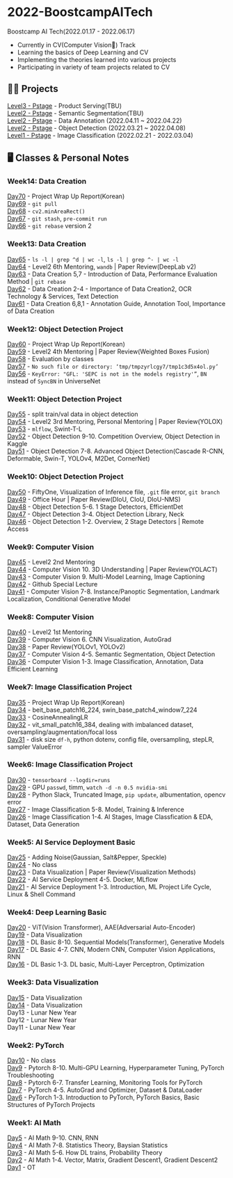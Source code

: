 # 2022-BoostcampAITech

Boostcamp AI Tech(2022.01.17 - 2022.06.17)    
- Currently in CV(Computer Vision👀) Track   
- Learning the basics of Deep Learning and CV
- Implementing the theories learned into various projects
- Participating in variety of team projects related to CV

## 🧑‍💻 Projects    
[Level3 - Pstage]()  - Product Serving(TBU)    
[Level2 - Pstage]() - Semantic Segmentation(TBU)    
[Level2 - Pstage](https://github.com/justbeaver97/level2-data-annotation_cv-level2-cv-16) - Data Annotation (2022.04.11 ~ 2022.04.22)    
[Level2 - Pstage](https://github.com/justbeaver97/level2-object-detection-level2-cv-16) - Object Detection (2022.03.21 ~ 2022.04.08)     
[Level1 - Pstage](https://github.com/justbeaver97/level1-image-classification-level1-cv-09)  - Image Classification (2022.02.21 - 2022.03.04)    

## 🖥 Classes & Personal Notes
### Week14: Data Creation
[Day70](https://yehyunsuh.notion.site/Day70-2022-04-22-a670cc08d1384dbcbc7a8db4d1ca6425) - Project Wrap Up Report(Korean)       
[Day69](https://yehyunsuh.notion.site/Day69-2022-04-21-228f9c3daf544c3e9a8baae62fd73a7a) - `git pull`      
[Day68](https://yehyunsuh.notion.site/Day68-2022-04-20-4cb4e2f22544490b9a2e6da7d9008faf) - `cv2.minAreaRect()`    
[Day67](https://yehyunsuh.notion.site/Day67-2022-04-19-c38f7b2848b04f64bfd629b2a508ad93) - `git stash`, `pre-commit run`      
[Day66](https://yehyunsuh.notion.site/Day66-2022-04-18-9fc56a4b5f0345d49495e2832ea50284) - `git rebase` version 2   

### Week13: Data Creation
[Day65](https://yehyunsuh.notion.site/Day65-2022-04-15-61cc755eb557404eb9e8a9e33b7fa5d5) - `ls -l | grep ^d | wc -l`, `ls -l | grep ^- | wc -l`       
[Day64](https://yehyunsuh.notion.site/Day64-2022-04-14-1ad2bc0da34c40bb85bf215559899233) - Level2 6th Mentoring, `wandb` | Paper Review(DeepLab v2)      
[Day63](https://yehyunsuh.notion.site/Day63-2022-04-13-6e1b301f959c4c768a67a6eced442bf7) - Data Creation 5,7 - Introduction of Data, Performance Evaluation Method | `git rebase`    
[Day62](https://yehyunsuh.notion.site/Day62-2022-04-12-a1da4e99e12749578e82671e42bd366f) - Data Creation 2-4 - Importance of Data Creation2, OCR Technology & Services, Text Detection      
[Day61](https://yehyunsuh.notion.site/Day61-2022-04-11-323a2889985846a3ae01e921d7c220f2) - Data Creation 6,8,1 - Annotation Guide, Annotation Tool, Importance of Data Creation   

### Week12: Object Detection Project    
[Day60](https://yehyunsuh.notion.site/Day60-2022-04-08-fbf5d815f61e4dec9b321fd5eaf07d51) - Project Wrap Up Report(Korean)       
[Day59](https://yehyunsuh.notion.site/Day59-2022-04-07-7bde37f3e44445b2ab340103f1d7d1e2) - Level2 4th Mentoring | Paper Review(Weighted Boxes Fusion)      
[Day58](https://yehyunsuh.notion.site/Day58-2022-04-06-c5fc34b91626423abab7870d824b0c89) - Evaluation by classes    
[Day57](https://yehyunsuh.notion.site/Day57-2022-04-05-13fb908dcb3242d694b160985d194a60) - `No such file or directory: ‘tmp/tmpzyrlcgy7/tmp1c3d5x4ol.py’`      
[Day56](https://yehyunsuh.notion.site/Day56-2022-04-04-299da08f2ab640068a0b3c7b429bd746) - `KeyError: "GFL: 'SEPC is not in the models registry'”`, `BN` instead of `SyncBN` in UniverseNet   

### Week11: Object Detection Project    
[Day55](https://yehyunsuh.notion.site/Day55-2022-04-01-e6c244dbcbd3417fb3e00b866fee3706) - split train/val data in object detection       
[Day54](https://yehyunsuh.notion.site/Day54-2022-03-31-eba47e60a2304223afedf400dafafbca) - Level2 3rd Mentoring, Personal Mentoring | Paper Review(YOLOX)      
[Day53](https://yehyunsuh.notion.site/Day53-2022-03-30-8616684c57ef493d93a728fefa6a55f7) - `mlflow`, Swint-T-L    
[Day52](https://yehyunsuh.notion.site/Day52-2022-03-29-3f618a3d24cd4852b76bb70740335a15) - Object Detection 9-10. Competition Overview, Object Detection in Kaggle      
[Day51](https://yehyunsuh.notion.site/Day51-2022-03-28-40805eda6b6e442483970bc8898e0eda) - Object Detection 7-8. Advanced Object Detection(Cascade R-CNN, Deformable, Swin-T, YOLOv4, M2Det, CornerNet)   

### Week10: Object Detection Project    
[Day50](https://yehyunsuh.notion.site/Day50-2022-03-25-96ac7d9bc3f44131b3d0d2d318fa69ad) - FiftyOne, Visualization of Inference file, `.git` file error, `git branch`       
[Day49](https://yehyunsuh.notion.site/Day49-2022-03-24-0b0075a0b9784be48756684bf63e66c4) - Office Hour | Paper Review(DIoU, CIoU, DIoU-NMS)     
[Day48](https://yehyunsuh.notion.site/Day48-2022-03-23-cfcb68a3511f4c2abad1df68725bb027) - Object Detection 5-6. 1 Stage Detectors, EfficientDet    
[Day47](https://yehyunsuh.notion.site/Day47-2022-03-22-0e4a3f6c70204249a01e532241983c4b) - Object Detection 3-4. Object Detection Library, Neck    
[Day46](https://yehyunsuh.notion.site/Day46-2022-03-21-525e3d96d94a43ce92df56c2b30c4331) - Object Detection 1-2. Overview, 2 Stage Detectors | Remote Access    

### Week9: Computer Vision    
[Day45](https://yehyunsuh.notion.site/Day45-2022-03-18-1508793b2b984bcfa9e5d2def9739fb0) - Level2 2nd Mentoring       
[Day44](https://yehyunsuh.notion.site/Day44-2022-03-17-985607eb8c5a4e9dbc2ff868c2cf473f) - Computer Vision 10. 3D Understanding | Paper Review(YOLACT)     
[Day43](https://yehyunsuh.notion.site/Day43-2022-03-16-18ba6a9c39de4364b1bc73b1360be38e) - Computer Vision 9. Multi-Model Learning, Image Captioning    
[Day42](https://yehyunsuh.notion.site/Day42-2022-03-15-2de2ae1a060247f1abc932cc0fc71db4) - Github Special Lecture    
[Day41](https://yehyunsuh.notion.site/Day41-2022-03-14-d6d4f958d182402c8336a6c3002b6767) - Computer Vision 7-8. Instance/Panoptic Segmentation, Landmark Localization, Conditional Generative Model    

### Week8: Computer Vision    
[Day40](https://yehyunsuh.notion.site/Day40-2022-03-11-d2aa2c4dff254f7c820121b18007294a) - Level2 1st Mentoring       
[Day39](https://yehyunsuh.notion.site/Day39-2022-03-10-e5909fe3ee1b4a29944efc3a9efe0209) - Computer Vision 6. CNN Visualization, AutoGrad    
[Day38](https://yehyunsuh.notion.site/Day38-2022-03-09-a6a4b5017b0e497fbe96159d1063d126) - Paper Review(YOLOv1, YOLOv2)    
[Day37](https://yehyunsuh.notion.site/Day37-2022-03-08-c5accc3565cd4931bb5f990c6c1a8a9c) - Computer Vision 4-5. Semantic Segmentation, Object Detection    
[Day36](https://yehyunsuh.notion.site/Day36-2022-03-07-1ab9ff0a4b3c4883bbd1bfdd6e3cb2b1) - Computer Vision 1-3. Image Classification, Annotation, Data Efficient Learning    

### Week7: Image Classification Project    
[Day35](https://yehyunsuh.notion.site/Day35-2022-03-04-2ece3d63496047208789080734267189) - Project Wrap Up Report(Korean)      
[Day34](https://yehyunsuh.notion.site/Day34-2022-03-03-4e12b432e2ac40a88f1ed361f4ba5ed2) - beit_base_patch16_224, swin_base_patch4_window7_224    
[Day33](https://yehyunsuh.notion.site/Day33-2022-03-02-3738c0a4422a4edaa6d096ff9705fd6a) - CosineAnnealingLR    
[Day32](https://yehyunsuh.notion.site/Day32-2022-03-01-f4bf8c61208e4dccb741338adb1c2d3c) - vit_small_patch16_384, dealing with imbalanced dataset, oversampling/augmentation/focal loss    
[Day31](https://yehyunsuh.notion.site/Day31-2022-02-28-3c6eea61187b4aac82da12e2e505a2e7) - disk size `df-h`, python dotenv, config file, oversampling, stepLR, sampler ValueError    

### Week6: Image Classification Project     
[Day30](https://yehyunsuh.notion.site/Day30-2022-02-25-8022c1cb57e345b3aa957842898c87f9) - `tensorboard --logdir=runs`      
[Day29](https://yehyunsuh.notion.site/Day29-2022-02-24-4bafc9532711488683858b778ddd074c) - GPU `passwd`, timm, `watch -d -n 0.5 nvidia-smi`    
[Day28](https://yehyunsuh.notion.site/Day28-2022-02-23-af36315a587f4c3fbe2f0f351ddf5e37) - Python Slack, Truncated Image, `pip update`, albumentation, opencv error     
[Day27](https://yehyunsuh.notion.site/Day27-2022-02-22-c3aa526ac5cc4ddda2719ddf678bb507) - Image Classification 5-8. Model, Training & Inference    
[Day26](https://yehyunsuh.notion.site/Day26-2022-02-21-bedc7b0e63a74176acea81666d08ae5b) - Image Classification 1-4. AI Stages, Image Classfication & EDA, Dataset, Data Generation    

### Week5: AI Service Deployment Basic    
[Day25](https://yehyunsuh.notion.site/Day25-2022-02-18-cc076dbe18654a5cba29c02f02122d53) - Adding Noise(Gaussian, Salt&Pepper, Speckle)      
[Day24](https://yehyunsuh.notion.site/Day24-2022-02-17-f3e4719f90394148b4deee0039a1ae0b) - No class    
[Day23](https://yehyunsuh.notion.site/Day23-2022-02-16-ca0a42ecb207456ba6bb9a8b06fac73b) - Data Visualization | Paper Review(Visualization Methods)    
[Day22](https://yehyunsuh.notion.site/Day22-2022-02-15-5b6a63c5363245418a1e022b1959add7) - AI Service Deployment 4-5. Docker, MLflow    
[Day21](https://yehyunsuh.notion.site/Day-21-2022-02-14-69e986f9c3554c5abfb701bbabcbd951) - AI Service Deployment 1-3. Introduction, ML Project Life Cycle, Linux & Shell Command    


### Week4: Deep Learning Basic     
[Day20](https://yehyunsuh.notion.site/Day20-2022-02-11-52d62fe8ed404dc88c914e85ccf9bd4a) - ViT(Vision Transformer), AAE(Adversarial Auto-Encoder)       
[Day19](https://yehyunsuh.notion.site/Day19-2022-02-10-592fd4035c5f4a34a61a9183a4b26059) - Data Visualization     
[Day18](https://yehyunsuh.notion.site/Day18-2022-02-09-107f00dd2f1c4c6b999c5dda7fd0cd39) - DL Basic 8-10. Sequential Models(Transformer), Generative Models     
[Day17](https://yehyunsuh.notion.site/Day17-2022-02-08-99bc00d1ce1f49af834431d587c5a21a) - DL Basic 4-7. CNN, Modern CNN, Computer Vision Applications, RNN      
[Day16](https://yehyunsuh.notion.site/Day16-2022-02-07-f84274cbe8fe4e9099b076eb94dbf5d4) - DL Basic 1-3. DL basic, Multi-Layer Perceptron, Optimization     


### Week3: Data Visualization     
[Day15](https://yehyunsuh.notion.site/Day15-2022-02-04-63d85cb48a6940319653ada9ab2f9a0a) - Data Visualization       
[Day14](https://yehyunsuh.notion.site/Day14-2022-02-03-35f428234993414bb429e97a16520f55) - Data Visualization     
Day13 - Lunar New Year    
Day12 - Lunar New Year    
Day11 - Lunar New Year   


### Week2: PyTorch    
[Day10](https://yehyunsuh.notion.site/Day10-2022-01-28-8e00549307c34be2809aa9eaeb65afa7) - No class       
[Day9](https://yehyunsuh.notion.site/Day9-2022-01-27-b4c6858cb59747ee8ae8013c1ab8d081) - Pytorch 8-10. Multi-GPU Learning, Hyperparameter Tuning, PyTorch Troubleshooting     
[Day8](https://yehyunsuh.notion.site/Day8-2022-01-26-f6daee4a2c294e53bd75b3a324c37588) - Pytorch 6-7. Transfer Learning, Monitoring Tools for PyTorch     
[Day7](https://yehyunsuh.notion.site/Day7-2022-01-25-5294770396714bf4ba38f540e53a8362) - PyTorch 4-5. AutoGrad and Optimizer, Dataset & DataLoader     
[Day6](https://yehyunsuh.notion.site/Day6-2022-01-24-03f32ffc05b4477f9c1d3120d4a9bb9b) - PyTorch 1-3. Introduction to PyTorch, PyTorch Basics, Basic Structures of PyTorch Projects     

### Week1: AI Math   
[Day5](https://yehyunsuh.notion.site/Day5-2022-01-21-e3067a746f0e469cacb6e9e21c70358b) - AI Math 9-10. CNN, RNN    
[Day4](https://yehyunsuh.notion.site/Day4-2022-01-20-bf240757c45540c9aa4010b363fa039a) - AI Math 7-8. Statistics Theory, Baysian Statistics    
[Day3](https://yehyunsuh.notion.site/Day3-2022-01-19-e59732639ed6478188af94a9d9dd1a43) - AI Math 5-6. How DL trains, Probability Theory    
[Day2](https://yehyunsuh.notion.site/Day2-2022-01-18-054d053d2ee1438f9d3ca47234426efd) - AI Math 1-4. Vector, Matrix, Gradient Descent1, Gradient Descent2    
[Day1](https://yehyunsuh.notion.site/Day1-2022-01-17-483c7484ae2e485aa72e919cec09e951) - OT     
